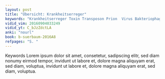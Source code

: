 ```yaml
---
layout: post
title: "Übersicht: Krankheitserreger"
keywords: "Krankheitserreger Toxin Transposon Prion  Virus Bakteriophage Bakterium Parasit Fungus"
vidid_vim: 20160904033249
vidid_yt: C_bJzZdctLA
anki: "nourl"
book: b-suerbaum-2016A8
refpages: "S. "
---
```

Keywords Lorem ipsum dolor sit amet, consetetur, sadipscing elitr, sed diam nonumy eirmod tempor, invidunt ut labore et, dolore magna aliquyam erat, sed diam, voluptua, invidunt ut labore et, dolore magna aliquyam erat, sed diam, voluptua.
